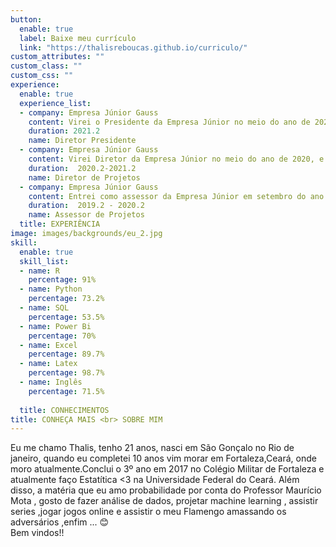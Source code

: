 ```yaml
---
button:
  enable: true
  label: Baixe meu currículo 
  link: "https://thalisreboucas.github.io/curriculo/" 
custom_attributes: ""
custom_class: ""
custom_css: ""
experience:
  enable: true
  experience_list:
  - company: Empresa Júnior Gauss
    content: Virei o Presidente da Empresa Júnior no meio do ano de 2021, e com isso fiquei na parte de organização da empresa na parte jurídica e diretorias da empresa ,além de cuidar do planejamento estratégico.
    duration: 2021.2
    name: Diretor Presidente
  - company: Empresa Júnior Gauss
    content: Virei Diretor da Empresa Júnior no meio do ano de 2020, e com isso fiquei na parte de organização de consultorias e trabalhos da empresa ,além de responder os emails recebidos. Além disso , coordenei alguns trabalhos nesse tempo.
    duration:  2020.2-2021.2
    name: Diretor de Projetos
  - company: Empresa Júnior Gauss
    content: Entrei como assessor da Empresa Júnior em setembro do ano de 2019, e participei de algumas consultorias e fiz alguns trabalhos na empresa.
    duration:  2019.2 - 2020.2
    name: Assessor de Projetos
  title: EXPERIÊNCIA
image: images/backgrounds/eu_2.jpg
skill:
  enable: true
  skill_list:
  - name: R
    percentage: 91%
  - name: Python
    percentage: 73.2%
  - name: SQL
    percentage: 53.5%
  - name: Power Bi
    percentage: 70%
  - name: Excel
    percentage: 89.7%
  - name: Latex
    percentage: 98.7%
  - name: Inglês
    percentage: 71.5%
   
  title: CONHECIMENTOS
title: CONHEÇA MAIS <br> SOBRE MIM
---
```


Eu me chamo Thalis, tenho 21 anos, nasci em São Gonçalo no Rio de janeiro, quando eu completei 10 anos vim morar em Fortaleza,Ceará, onde moro atualmente.Conclui o 3º ano em 2017 no Colégio Militar de Fortaleza e atualmente faço Estatítica <3 na Universidade Federal do Ceará. Além disso, a matéria que eu amo probabilidade por conta do Professor Maurício Mota , gosto de fazer análise de dados, projetar machine learning , assistir series ,jogar jogos online e assistir o meu Flamengo amassando os adversários ,enfim ... 😊 <br>
  Bem vindos!!
